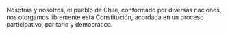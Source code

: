 Nosotras y nosotros, el pueblo de Chile, conformado por diversas naciones, nos otorgamos libremente esta Constitución, acordada en un proceso participativo, paritario y democrático.
